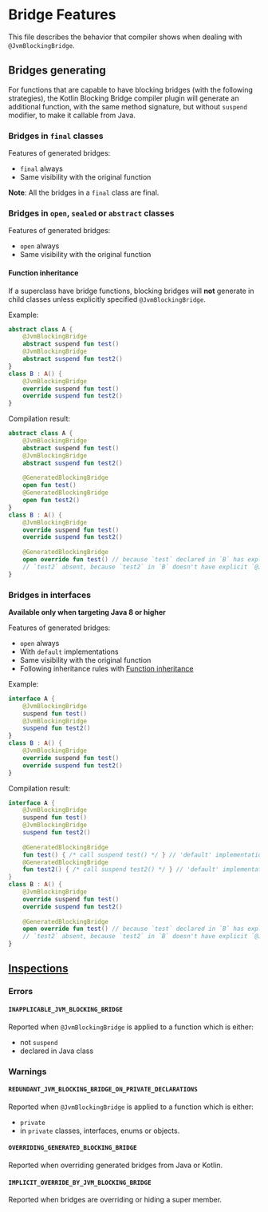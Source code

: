 # Bridge Features
This file describes the behavior that compiler shows when dealing with `@JvmBlockingBridge`.

## Bridges generating
For functions that are capable to have blocking bridges (with the following strategies),
the Kotlin Blocking Bridge compiler plugin will generate an additional function, with the same method signature,
but without `suspend` modifier, to make it callable from Java.

### Bridges in `final` classes
Features of generated bridges:
- `final` always
- Same visibility with the original function

**Note**: All the bridges in a `final` class are final.

### Bridges in `open`, `sealed` or `abstract` classes

Features of generated bridges:
- `open` always
- Same visibility with the original function

#### Function inheritance
If a superclass have bridge functions, blocking bridges will **not** generate in child classes unless explicitly specified `@JvmBlockingBridge`.

Example:
```kotlin
abstract class A {
    @JvmBlockingBridge
    abstract suspend fun test()
    @JvmBlockingBridge
    abstract suspend fun test2()
}
class B : A() {
    @JvmBlockingBridge
    override suspend fun test()
    override suspend fun test2()
}
```
Compilation result:
```kotlin
abstract class A {
    @JvmBlockingBridge
    abstract suspend fun test()
    @JvmBlockingBridge
    abstract suspend fun test2()
    
    @GeneratedBlockingBridge
    open fun test()
    @GeneratedBlockingBridge
    open fun test2()
}
class B : A() {
    @JvmBlockingBridge
    override suspend fun test()
    override suspend fun test2()
    
    @GeneratedBlockingBridge
    open override fun test() // because `test` declared in `B` has explicit `@JvmBlockingBridge`
    // `test2` absent, because `test2` in `B` doesn't have explicit `@JvmBlockingBridge`
}
```

### Bridges in interfaces
**Available only when targeting Java 8 or higher**

Features of generated bridges:
- `open` always
- With `default` implementations
- Same visibility with the original function
- Following inheritance rules with [Function inheritance](#function-inheritance)

Example:
```kotlin
interface A {
    @JvmBlockingBridge
    suspend fun test()
    @JvmBlockingBridge
    suspend fun test2()
}
class B : A() {
    @JvmBlockingBridge
    override suspend fun test()
    override suspend fun test2()
}
```
Compilation result:
```kotlin
interface A {
    @JvmBlockingBridge
    suspend fun test()
    @JvmBlockingBridge
    suspend fun test2()
    
    @GeneratedBlockingBridge
    fun test() { /* call suspend test() */ } // 'default' implementation, which is supported by Java 8+
    @GeneratedBlockingBridge
    fun test2() { /* call suspend test2() */ } // 'default' implementation, which is supported by Java 8+
}
class B : A() {
    @JvmBlockingBridge
    override suspend fun test()
    override suspend fun test2()
    
    @GeneratedBlockingBridge
    open override fun test() // because `test` declared in `B` has explicit `@JvmBlockingBridge`
    // `test2` absent, because `test2` in `B` doesn't have explicit `@JvmBlockingBridge`
}
```


## [Inspections](compiler-plugin/src/main/kotlin/net/mamoe/kjbb/compiler/diagnostic/BlockingBridgeErrorsRendering.kt#L8)

### Errors

#### `INAPPLICABLE_JVM_BLOCKING_BRIDGE`
Reported when `@JvmBlockingBridge` is applied to a function which is either:
- not `suspend`
- declared in Java class

### Warnings

#### `REDUNDANT_JVM_BLOCKING_BRIDGE_ON_PRIVATE_DECLARATIONS`
Reported when `@JvmBlockingBridge` is applied to a function which is either:
- `private`
- in `private` classes, interfaces, enums or objects.

#### `OVERRIDING_GENERATED_BLOCKING_BRIDGE`
Reported when overriding generated bridges from Java or Kotlin.

#### `IMPLICIT_OVERRIDE_BY_JVM_BLOCKING_BRIDGE`
Reported when bridges are overriding or hiding a super member.
